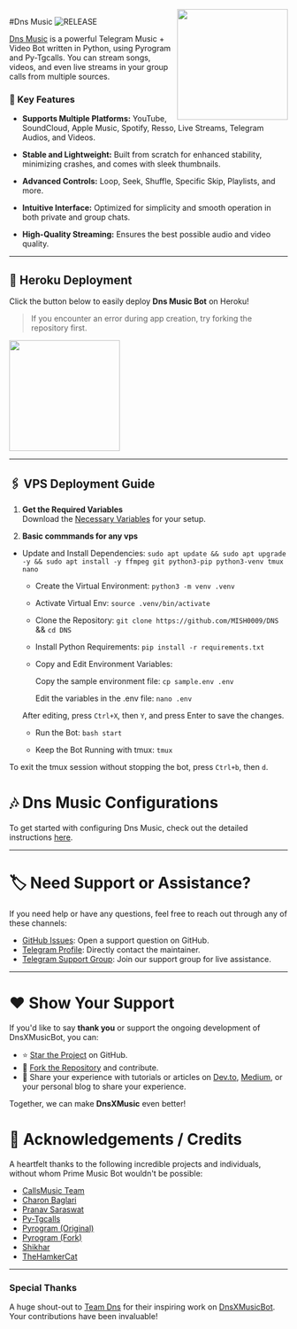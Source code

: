 <img src="https://graph.org/file/dca01b3fab154da2121b0-4509320fb07bc55b21.jpg" align="right" width="200" height="200"/>

#Dns Music <img src="https://img.shields.io/github/v/release/TeamDns/DnsXMusicBot?color=black&logo=github&logoColor=black&style=social" alt="RELEASE">

[Dns Music](https://github.com/TeamDns/DnsXMusicBot) is a powerful Telegram Music + Video Bot written in Python, using Pyrogram and Py-Tgcalls. You can stream songs, videos, and even live streams in your group calls from multiple sources.

### 🎵 Key Features
- **Supports Multiple Platforms:** YouTube, SoundCloud, Apple Music, Spotify, Resso, Live Streams, Telegram Audios, and Videos.

- **Stable and Lightweight:** Built from scratch for enhanced stability, minimizing crashes, and comes with sleek thumbnails.

- **Advanced Controls:** Loop, Seek, Shuffle, Specific Skip, Playlists, and more.

- **Intuitive Interface:** Optimized for simplicity and smooth operation in both private and group chats.

- **High-Quality Streaming:** Ensures the best possible audio and video quality.


---

## 🚀 Heroku Deployment

Click the button below to easily deploy **Dns Music Bot** on Heroku!

> If you encounter an error during app creation, try forking the repository first.

<a href="https://dashboard.heroku.com/new?template=https://github.com/MISH0009/DNS"><img src="https://img.shields.io/badge/Deploy%20To%20Heroku-red?style=for-the-badge&logo=heroku" width="200"/></a>

---
## 🖇️ VPS Deployment Guide

1. **Get the Required Variables**  
   Download the [Necessary Variables](https://github.com/MISH0009/DNS/blob/master/sample.env) for your setup.

2. **Basic commmands for any vps**
- Update and Install Dependencies: `sudo apt update && sudo apt upgrade -y && sudo apt install -y ffmpeg git python3-pip python3-venv tmux nano`

  - Create the Virtual Environment: `python3 -m venv .venv`

  - Activate Virtual Env: `source .venv/bin/activate`

  - Clone the Repository: `git clone https://github.com/MISH0009/DNS` && `cd DNS`

  - Install Python Requirements: `pip install -r requirements.txt`

  - Copy and Edit Environment Variables:

    Copy the sample environment file: `cp sample.env .env`

    Edit the variables in the .env file: `nano .env`

  After editing, press `Ctrl+X`, then `Y`, and press Enter to save the changes.


  -  Run the Bot: `bash start`

  - Keep the Bot Running with tmux: `tmux`

To exit the tmux session without stopping the bot, press `Ctrl+b`, then `d`.
   

# 🎶 Dns Music Configurations

To get started with configuring Dns Music, check out the detailed instructions [here](https://github.com/MISH0009/DNS/blob/master/config/README.md).

---

# 🏷 Need Support or Assistance?

If you need help or have any questions, feel free to reach out through any of these channels:

- [GitHub Issues](https://github.com/MISH0009/DNS/issues/new?assignees=&labels=question&template=SUPPORT_QUESTION.md&title=support%3A+): Open a support question on GitHub.
- [Telegram Profile](https://t.me/DNS_NETWORK): Directly contact the maintainer.
- [Telegram Support Group](https://t.me/DNS_NETWORK): Join our support group for live assistance.

---

# ❤️ Show Your Support

If you'd like to say **thank you** or support the ongoing development of DnsXMusicBot, you can:

- ⭐ [Star the Project](https://github.com/MISH0009/DNS) on GitHub.
- 🍴 [Fork the Repository](https://github.com/MISH0009/DNS) and contribute.
- 📝 Share your experience with tutorials or articles on [Dev.to](https://dev.to/), [Medium](https://medium.com/), or your personal blog to share your experience.

Together, we can make **DnsXMusic** even better!

# 📑 Acknowledgements / Credits

A heartfelt thanks to the following incredible projects and individuals, without whom Prime Music Bot wouldn't be possible:

- [CallsMusic Team](https://github.com/Callsmusic)
- [Charon Baglari](https://github.com/XCBv021)
- [Pranav Saraswat](https://github.com/Pranav-Saraswat)
- [Py-Tgcalls](https://github.com/pytgcalls/pytgcalls)
- [Pyrogram (Original)](https://github.com/pyrogram/pyrogram)
- [Pyrogram (Fork)](https://github.com/KurimuzonAkuma/pyrogram)
- [Shikhar](https://github.com/NotReallyShikhar)
- [TheHamkerCat](https://github.com/TheHamkerCat)

---

### Special Thanks

A huge shout-out to [Team Dns](https://github.com/TeamDns) for their inspiring work on [DnsXMusicBot](https://github.com/TeamDns/DnsXMusicBot). Your contributions have been invaluable!
